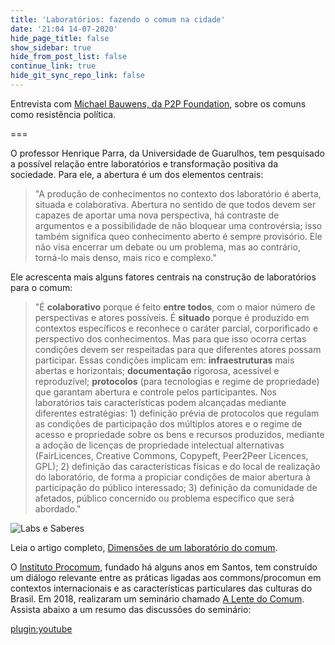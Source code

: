 ```yaml
---
title: 'Laboratórios: fazendo o comum na cidade'
date: '21:04 14-07-2020'
hide_page_title: false
show_sidebar: true
hide_from_post_list: false
continue_link: true
hide_git_sync_repo_link: false
---
```


Entrevista com [Michael Bauwens, da P2P Foundation](https://wiki.p2pfoundation.net/Michel_Bauwens), sobre os comuns como resistência política.

===

O professor Henrique Parra, da Universidade de Guarulhos, tem pesquisado a possível relação entre laboratórios e transformação positiva da sociedade. Para ele, a abertura é um dos elementos centrais:

> "A produção de conhecimentos no contexto dos laboratório é aberta, situada e colaborativa. Abertura no sentido de que todos devem ser capazes de aportar uma nova perspectiva, há contraste de argumentos e a possibilidade de não bloquear uma controvérsia; isso também significa queo conhecimento aberto é sempre provisório. Ele não visa encerrar um debate ou um problema, mas ao contrário, torná-lo mais denso, mais rico e complexo."

Ele acrescenta mais alguns fatores centrais na construção de laboratórios para o comum:

> "É **colaborativo** porque é feito **entre todos**, com o maior número de perspectivas e atores possíveis. É **situado** porque é produzido em contextos específicos e reconhece o caráter parcial, corporificado e perspectivo dos conhecimentos. Mas para que isso ocorra certas condições devem ser respeitadas para que diferentes atores possam participar. Essas condições implicam em: **infraestruturas** mais abertas e horizontais; **documentação** rigorosa, acessível e reproduzível; **protocolos** (para tecnologias e regime de propriedade) que garantam abertura e controle pelos participantes. Nos laboratórios tais características podem alcançadas mediante diferentes estratégias: 1) definição prévia de protocolos que regulam as condições de participação dos múltiplos atores e o regime de acesso e propriedade sobre os bens e recursos produzidos, mediante a adoção de licenças de propriedade intelectual alternativas (FairLicences, Creative Commons, Copypeft, Peer2Peer Licences, GPL); 2) definição das características físicas e do local de realização do laboratório, de forma a propiciar condições de maior abertura à participação do público interessado; 3) definição da comunidade de afetados, público concernido ou problema específico que será abordado."

![Labs e Saberes](https://icsa.moodlecloud.com/pluginfile.php/90/mod_page/content/3/Labs%20e%20Saberes.png)

Leia o artigo completo, [Dimensões de um laboratório do comum](https://pimentalab.milharal.org/2019/02/27/dimensoes-de-um-laboratorio-do-comum/).

O [Instituto Procomum](https://www.procomum.org/), fundado há alguns anos em Santos, tem construído um diálogo relevante entre as práticas ligadas aos commons/procomun em contextos internacionais e as características particulares das culturas do Brasil. Em 2018, realizaram um seminário chamado [A Lente do Comum](../lente-do-comum). Assista abaixo a um resumo das discussões do seminário:

[plugin:youtube](https://www.youtube.com/watch?v=1QMWaAccOZo)